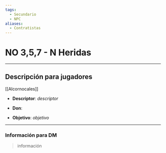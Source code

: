 ```yaml
---
tags:
  - Secundario
  - NPC
aliases:
  - Contratistas
---
```

# NO 3,5,7 - N Heridas
___
## Descripción para jugadores
[[Alcornocales]]

- **Descriptor**: *descriptor*
- **Don**:

- **Objetivo**: *objetivo*
___
### Información para DM
>información
